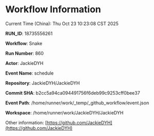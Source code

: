 # Workflow Information

Current Time (China): Thu Oct 23 10:23:08 CST 2025  

**RUN_ID**: 18735556261  

**Workflow**: Snake  

**Run Number**: 860  

**Actor**: JackieDYH  

**Event Name**: schedule  

**Repository**: JackieDYH/JackieDYH  

**Commit SHA**: b2cc5a94ca094491756f6deb99c9253cff0bee37  

**Event Path**: /home/runner/work/_temp/_github_workflow/event.json  

**Workspace**: /home/runner/work/JackieDYH/JackieDYH  

Other information: [https://github.com/JackieDYH](https://github.com/JackieDYH)
